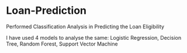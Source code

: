 # Loan-Prediction
Performed Classification Analysis in Predicting the Loan Eligibility

I have used 4 models to analyse the same: Logistic Regression, Decision Tree, Random Forest, Support Vector Machine
